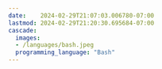 ```yaml
---
date:    2024-02-29T21:07:03.006780-07:00
lastmod: 2024-02-29T21:20:30.695684-07:00
cascade:
  images:
  - /languages/bash.jpeg
  programming_language: "Bash"
---
```

